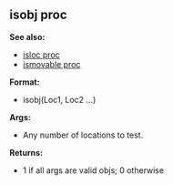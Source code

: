 ## isobj proc
**See also:**
*   [isloc proc](/proc/isloc)
*   [ismovable proc](/proc/ismovable)
<!-- -->
**Format:**
*   isobj(Loc1, Loc2 \...)
<!-- -->
**Args:**
*   Any number of locations to test.
<!-- -->
**Returns:**
*   1 if all args are valid objs; 0 otherwise